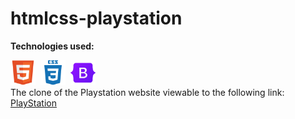 # htmlcss-playstation

<strong>Technologies used: </strong>
<div>  
  <img src="https://github.com/devicons/devicon/blob/master/icons/html5/html5-original.svg" title="HTML5" alt="HTML" width="40" height="40"/>&nbsp;
  <img src="https://github.com/devicons/devicon/blob/master/icons/css3/css3-plain-wordmark.svg"  title="CSS3" alt="CSS" width="40" height="40"/>&nbsp;
  <img src="https://github.com/devicons/devicon/blob/master/icons/bootstrap/bootstrap-original.svg" title="Bootstrap" alt="Bootstrap" width="40"
</div>

<div>
  The clone of the Playstation website viewable to the following link: <a href="https://gianfrygiovene.github.io/htmlcss-playstation/">PlayStation</a>
</div>
